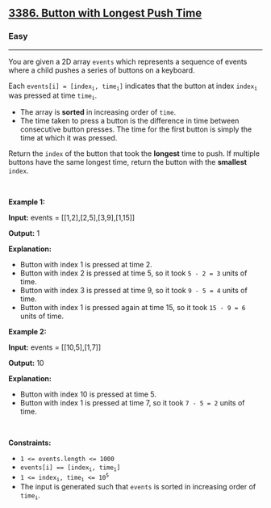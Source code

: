 <h2><a href="https://leetcode.com/problems/button-with-longest-push-time/description/">3386. Button with Longest Push Time</a></h2><h3>Easy</h3><hr><p>You are given a 2D array <code>events</code> which represents a sequence of events where a child pushes a series of buttons on a keyboard.</p>

<p>Each <code>events[i] = [index<sub>i</sub>, time<sub>i</sub>]</code> indicates that the button at index <code>index<sub>i</sub></code> was pressed at time <code>time<sub>i</sub></code>.</p>

<ul>
	<li>The array is <strong>sorted</strong> in increasing order of <code>time</code>.</li>
	<li>The time taken to press a button is the difference in time between consecutive button presses. The time for the first button is simply the time at which it was pressed.</li>
</ul>

<p>Return the <code>index</code> of the button that took the <strong>longest</strong> time to push. If multiple buttons have the same longest time, return the button with the <strong>smallest</strong> <code>index</code>.</p>

<p>&nbsp;</p>
<p><strong class="example">Example 1:</strong></p>

<div class="example-block">
<p><strong>Input:</strong> <span class="example-io">events = [[1,2],[2,5],[3,9],[1,15]]</span></p>

<p><strong>Output:</strong> <span class="example-io">1</span></p>

<p><strong>Explanation:</strong></p>

<ul>
	<li>Button with index 1 is pressed at time 2.</li>
	<li>Button with index 2 is pressed at time 5, so it took <code>5 - 2 = 3</code> units of time.</li>
	<li>Button with index 3 is pressed at time 9, so it took <code>9 - 5 = 4</code> units of time.</li>
	<li>Button with index 1 is pressed again at time 15, so it took <code>15 - 9 = 6</code> units of time.</li>
</ul>
</div>

<p><strong class="example">Example 2:</strong></p>

<div class="example-block">
<p><strong>Input:</strong> <span class="example-io">events = [[10,5],[1,7]]</span></p>

<p><strong>Output:</strong> <span class="example-io">10</span></p>

<p><strong>Explanation:</strong></p>

<ul>
	<li>Button with index 10 is pressed at time 5.</li>
	<li>Button with index 1 is pressed at time 7, so it took <code>7 - 5 = 2</code> units of time.</li>
</ul>
</div>

<p>&nbsp;</p>
<p><strong>Constraints:</strong></p>

<ul>
	<li><code>1 &lt;= events.length &lt;= 1000</code></li>
	<li><code>events[i] == [index<sub>i</sub>, time<sub>i</sub>]</code></li>
	<li><code>1 &lt;= index<sub>i</sub>, time<sub>i</sub> &lt;= 10<sup>5</sup></code></li>
	<li>The input is generated such that <code>events</code> is sorted in increasing order of <code>time<sub>i</sub></code>.</li>
</ul>

